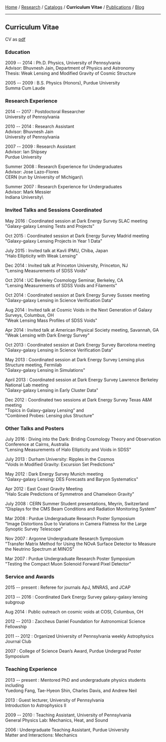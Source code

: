 <div class="container">

[Home](index.html) / 
[Research](research.html) / 
[Catalogs](catalogs.html) /
**Curriculum Vitae** /
[Publications](publications.html) /
[Blog](blog.html)

***

## Curriculum Vitae

CV as [pdf](cvClampitt.pdf)

### Education

2009 -- 2014
:    Ph.D. Physics, University of Pennsylvania\
     Advisor: Bhuvnesh Jain, Department of Physics and Astronomy\
     Thesis: Weak Lensing and Modified Gravity of Cosmic Structure

2005 -- 2009
:    B.S. Physics (Honors), Purdue University\
     Summa Cum Laude


### Research Experience

2014 -- 2017
:	Postdoctoral Researcher  
	University of Pennsylvania  

2010 -- 2014
:	Research Assistant  
	Advisor: Bhuvnesh Jain  
	University of Pennsylvania  

2007 -- 2009
:	Research Assistant  
	Advisor: Ian Shipsey  
	Purdue University  

Summer 2008
:      Research Experience for Undergraduates\
       Advisor: Jose Lazo-Flores\
       CERN (run by University of Michigan)\

Summer 2007
:      Research Experience for Undergraduates\
       Advisor: Mark Messier\
       Indiana University\


### Invited Talks and Sessions Coordinated

May 2016
:   Coordinated session at Dark Energy Survey SLAC meeting\
    "Galaxy-galaxy Lensing Tests and Projects"

Oct 2015
:   Coordinated session at Dark Energy Survey Madrid meeting\
    "Galaxy-galaxy Lensing Projects in Year 1 Data"

July 2015
:    Invited talk at Kavli IPMU, Chiba, Japan\
     "Halo Ellipticity with Weak Lensing"

Dec 2014
:   Invited talk at Princeton University, Princeton, NJ\
    "Lensing Measurements of SDSS Voids"

Oct 2014
:   UC Berkeley Cosmology Seminar, Berkeley, CA\
    "Lensing Measurements of SDSS Voids and Filaments"

Oct 2014
:   Coordinated session at Dark Energy Survey Sussex meeting\
    "Galaxy-galaxy Lensing in Science Verification Data"

Aug 2014
:   Invited talk at Cosmic Voids in the Next Generation of Galaxy Surveys, Columbus, OH\
    "Weak Lensing Mass Profiles of SDSS Voids"

Apr 2014
:   Invited talk at American Physical Society meeting, Savannah, GA\
    "Weak Lensing with Dark Energy Survey"

Oct 2013
:   Coordinated session at Dark Energy Survey Barcelona meeting\
    "Galaxy-galaxy Lensing in Science Verification Data"

May 2013
:   Coordinated session at Dark Energy Survey Lensing plus Structure meeting, Fermilab\
    "Galaxy-galaxy Lensing in Simulations"

April 2013
:     Coordinated session at Dark Energy Survey Lawrence Berkeley National Lab meeting\
      "Galaxy-galaxy Lensing in Early Cluster Data"

Dec 2012
:   Coordinated two sessions at Dark Energy Survey Texas A&M meeting\
    "Topics in Galaxy-galaxy Lensing” and\
    “Combined Probes: Lensing plus Structure"


### Other Talks and Posters

July 2016
:    Diving into the Dark: Briding Cosmology Theory and Observation\
     Conference at Cairns, Australia\
     "Lensing Measurements of Halo Ellipticity and Voids in SDSS"

July 2013
:    Durham University: Ripples in the Cosmos\
     "Voids in Modified Gravity: Excursion Set Predictions"

May 2012
:   Dark Energy Survey Munich meeting\
    "Galaxy-galaxy Lensing: DES Forecasts and Baryon Systematics"

Apr 2012
:   East Coast Gravity Meeting\
    "Halo Scale Predictions of Symmetron and Chameleon Gravity"

July 2008
:   CERN Summer Student presentations, Meyrin, Switzerland\
    "Displays for the CMS Beam Conditions and Radiation Monitoring System"

Mar 2008
:   Purdue Undergraduate Research Poster Symposium\
    "Image Distortions Due to Variations in Camera Flatness for the Large Synoptic Survey Telescope"

Nov 2007
:   Argonne Undergraduate Research Symposium\
    "Transfer Matrix Method for Using the NOvA Surface Detector to Measure the Neutrino Spectrum at MINOS"

Mar 2007
:   Purdue Undergraduate Research Poster Symposium\
    "Testing the Compact Muon Solenoid Forward Pixel Detector"


### Service and Awards
2015 -- present
:    Referee for journals ApJ, MNRAS, and JCAP

2013 -- 2016
:    Coordinated Dark Energy Survey galaxy-galaxy lensing subgroup

Aug 2014
:    Public outreach on cosmic voids at COSI, Columbus, OH

2012 -- 2013
:    Zaccheus Daniel Foundation for Astronomical Science Fellowship

2011 -- 2012
:    Organized University of Pennsylvania weekly Astrophysics Journal Club

2007
:    College of Science Dean’s Award, Purdue Undergrad Poster Symposium  


### Teaching Experience
2013 -- present
:	Mentored PhD and undergraduate physics students including\
	Yuedong Fang, Tae-Hyeon Shin, Charles Davis, and Andrew Neil

2013
:	Guest lecturer, University of Pennsylvania\
	Introduction to Astrophysics II

2009 -- 2010
:    Teaching Assistant, University of Pennsylvania\
     General Physics Lab: Mechanics, Heat, and Sound

2006
:	Undergraduate Teaching Assistant, Purdue University\
	Matter and Interactions: Mechanics

</div>